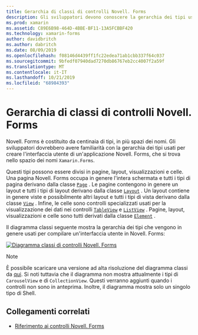 ```yaml
---
title: Gerarchia di classi di controlli Novell. Forms
description: Gli sviluppatori devono conoscere la gerarchia dei tipi usati per creare l'interfaccia utente di un'applicazione Novell. Forms.
ms.prod: xamarin
ms.assetid: C89E6B98-464D-4BBE-BF11-13A5FCBBF420
ms.technology: xamarin-forms
author: davidbritch
ms.author: dabritch
ms.date: 08/09/2019
ms.openlocfilehash: f08146d4439ff1fc22edea71ab1cbb337f64c037
ms.sourcegitcommit: 9bfedf07940dad7270db86767eb2cc4007f2a59f
ms.translationtype: MT
ms.contentlocale: it-IT
ms.lasthandoff: 10/21/2019
ms.locfileid: "68984393"
---
```

# <a name="xamarinforms-controls-class-hierarchy"></a>Gerarchia di classi di controlli Novell. Forms

Novell. Forms è costituito da centinaia di tipi, in più spazi dei nomi. Gli sviluppatori dovrebbero avere familiarità con la gerarchia dei tipi usati per creare l'interfaccia utente di un'applicazione Novell. Forms, che si trova nello spazio dei nomi `Xamarin.Forms`.

Questi tipi possono essere divisi in pagine, layout, visualizzazioni e celle. Una pagina Novell. Forms occupa in genere l'intera schermata e tutti i tipi di pagina derivano dalla classe [`Page`](xref:Xamarin.Forms.Page) . Le pagine contengono in genere un layout e tutti i tipi di layout derivano dalla classe [`Layout`](xref:Xamarin.Forms.Layout) . Un layout contiene in genere viste e possibilmente altri layout e tutti i tipi di vista derivano dalla classe [`View`](xref:Xamarin.Forms.View) . Infine, le celle sono controlli specializzati usati per la visualizzazione dei dati nei controlli [`TableView`](xref:Xamarin.Forms.TableView) e [`ListView`](xref:Xamarin.Forms.ListView) . Pagine, layout, visualizzazioni e celle sono tutti derivati dalla classe [`Element`](xref:Xamarin.Forms.Element) .

Il diagramma classi seguente mostra la gerarchia dei tipi che vengono in genere usati per compilare un'interfaccia utente in Novell. Forms:

[![Diagramma classi di controlli Novell. Forms](class-hierarchy-images/class-diagram.png "Diagramma classi di controlli Novell. Forms")](class-hierarchy-images/class-diagram-large.png#lightbox "Diagramma classi di controlli Novell. Forms")

> [!NOTE]
> È possibile scaricare una versione ad alta risoluzione del diagramma classi da [qui](class-hierarchy-images/class-diagram-high-resolution.png). Si noti tuttavia che il diagramma non mostra attualmente i tipi di `CarouselView` e di `CollectionView`. Questi verranno aggiunti quando i controlli non sono in anteprima. Inoltre, il diagramma mostra solo un singolo tipo di Shell.

## <a name="related-links"></a>Collegamenti correlati

- [Riferimento ai controlli Novell. Forms](~/xamarin-forms/user-interface/controls/index.md)

